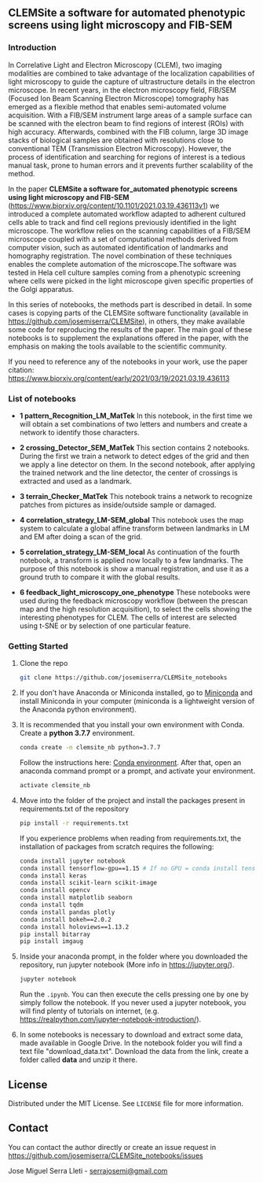 
## CLEMSite a software for automated phenotypic screens using light microscopy and FIB-SEM

### Introduction

In Correlative Light and Electron Microscopy (CLEM), two imaging modalities are combined to take advantage of the localization capabilities of light microscopy to guide the capture of ultrastructure details in the electron microscope. In recent years, in the electron microscopy field, FIB/SEM (Focused Ion Beam Scanning Electron Microscope) tomography has emerged as a flexible method that enables semi-automated volume acquisition. With a FIB/SEM instrument large areas of a sample surface can be scanned with the electron beam to find regions of interest (ROIs) with high accuracy. Afterwards, combined with the FIB column, large 3D image stacks of biological samples are obtained with resolutions close to conventional TEM (Transmission Electron Microscopy). However, the process of identification and searching for regions of interest is a tedious manual task, prone to human errors and it prevents further scalability of the method. 


In the paper __CLEMSite a software for_automated phenotypic screens using light microscopy and FIB-SEM__ (https://www.biorxiv.org/content/10.1101/2021.03.19.436113v1) we introduced a complete automated workflow adapted to adherent cultured cells able to track and find cell regions previously identified in the light microscope. The workflow relies on the scanning capabilities of a FIB/SEM microscope coupled with a set of computational methods derived from computer vision, such as automated identification of landmarks and homography registration. The novel combination of these techniques enables the complete automation of the microscope.The software was tested in Hela cell culture samples coming from a phenotypic screening where cells were picked in the light microscope given specific properties of the Golgi apparatus. 

In this series of notebooks, the methods part is described in detail. In some cases is copying parts of the CLEMSite software functionality (available in https://github.com/josemiserra/CLEMSite), in others, they make available some code for reproducing the results of the paper. The main goal of these notebooks is to supplement the explanations offered in the paper, with the emphasis on making the tools available to the scientific community.


If you need to reference any of the notebooks in your work, use the paper citation: https://www.biorxiv.org/content/early/2021/03/19/2021.03.19.436113


### List of notebooks
-  **1  pattern_Recognition_LM_MatTek**
    In this notebook, in the first time we will obtain a set combinations of two letters and numbers and create a network to identify those characters.

-  **2  crossing_Detector_SEM_MatTek**
    This section contains 2 notebooks. During the first we train a network to detect edges of the grid and then we apply a line detector on them. In the second notebook, after applying the trained network and the line detector, the center of crossings is extracted and used as a landmark.
-  **3  terrain_Checker_MatTek**
    This notebook trains a network to recognize patches from pictures as inside/outside sample or damaged. 
-  **4  correlation_strategy_LM-SEM_global**
    This notebook uses the map system to calculate a global affine transform between landmarks in LM and EM after doing a scan of the grid. 
-  **5  correlation_strategy_LM-SEM_local**
    As continuation of the fourth notebook, a transform is applied now locally to a few landmarks. The purpose of this notebook is show a manual registration, and use it as a ground truth to compare it with the global results. 
-  **6 feedback_light_microscopy_one_phenotype**
    These notebooks were used during the feedback microscopy workflow (between the prescan map and the high resolution acquisition), to select the cells showing the interesting phenotypes for CLEM.
    The cells of interest are selected using t-SNE or by selection of one particular feature.


### Getting Started

1. Clone the repo
   ```sh
   git clone https://github.com/josemiserra/CLEMSite_notebooks
   ```
2. If you don't have Anaconda or Miniconda installed, go to [Miniconda](https://docs.conda.io/en/latest/miniconda.html) and install Miniconda in your computer (miniconda is a lightweight version of the Anaconda python environment). 

3. It is recommended that you install your own environment with Conda. Create a **python 3.7.7** environment. 
    ``` sh
   conda create -n clemsite_nb python=3.7.7
    ```
    Follow the instructions here: [Conda environment](https://docs.conda.io/projects/conda/en/latest/user-guide/tasks/manage-environments.html). After that, open an anaconda command prompt or a prompt, and activate your environment.
    ```sh
    activate clemsite_nb 
    ```
4. Move into the folder of the project and install the packages present in requirements.txt of the repository
   ```sh
   pip install -r requirements.txt
   ```
    If you experience problems when reading from requirements.txt, the installation of packages from scratch requires the following:

    ``` sh
    conda install jupyter notebook
    conda install tensorflow-gpu==1.15 # If no GPU = conda install tensorflow==1.15
    conda install keras
    conda install scikit-learn scikit-image
    conda install opencv
    conda install matplotlib seaborn
    conda install tqdm
    conda install pandas plotly
    conda install bokeh==2.0.2
    conda install holoviews==1.13.2
    pip install bitarray
    pip install imgaug
    ```


6. Inside your anaconda prompt, in the folder where you downloaded the repository, run jupyter notebook (More info in https://jupyter.org/).
   ```sh
   jupyter notebook
   ```
   Run the `.ipynb`. You can then execute the cells pressing one by one by simply follow the notebook. If you never used a jupyter notebook, you will find plenty of tutorials on internet, (e.g. https://realpython.com/jupyter-notebook-introduction/). 

7. In some notebooks is necessary to download and extract some data, made available in Google Drive. In the notebook folder you will find a text file "download_data.txt". Download the data from the link, create a folder called __data__ and unzip it there. 



## License

Distributed under the MIT License. See `LICENSE` file for more information.


## Contact

You can contact the author directly or create an issue request in https://github.com/josemiserra/CLEMSite_notebooks/issues

Jose Miguel Serra Lleti - serrajosemi@gmail.com


